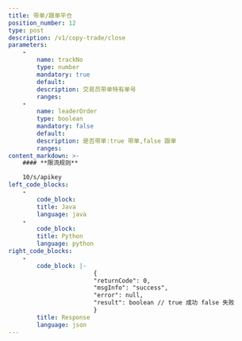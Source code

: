 ```yaml
---
title: 带单/跟单平仓
position_number: 12
type: post
description: /v1/copy-trade/close  	
parameters:
    -
        name: trackNo
        type: number
        mandatory: true
        default:
        description: 交易员带单特有单号
        ranges:
    -
        name: leaderOrder
        type: boolean
        mandatory: false
        default:
        description: 是否带单:true 带单,false 跟单
        ranges:
content_markdown: >-
    #### **限流规则**

    10/s/apikey
left_code_blocks:
    - 
        code_block:
        title: Java
        language: java
    - 
        code_block:
        title: Python
        language: python
right_code_blocks:
    - 
        code_block: |-
                        {
                        "returnCode": 0,
                        "msgInfo": "success",
                        "error": null,
                        "result": boolean // true 成功 false 失败
                        }
        title: Response
        language: json
---
```


